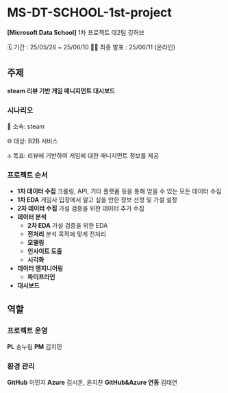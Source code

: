 # MS-DT-SCHOOL-1st-project
**[Microsoft Data School]**
1차 프로젝트 데2팀 깃허브

🗓️ 기간 : 25/05/26 ~ 25/06/10
🧑‍🏫 최종 발표 : 25/06/11 (온라인)

## 주제
**steam 리뷰 기반 게임 매니지먼트 대시보드**

### 시나리오
🏢 소속: steam

🌐 대상: B2B 서비스

🔝 목표: 리뷰에 기반하여 게임에 대한 매니지먼트 정보를 제공

### 프로젝트 순서
* **1차 데이터 수집** 크롤링, API, 기타 플랫폼 등을 통해 얻을 수 있는 모든 데이터 수짐
* **1차 EDA** 게임사 입장에서 알고 싶을 만한 정보 선정 및 가설 설정
* **2차 데이터 수집** 가설 검증을 위한 데이터 추가 수집
* **데이터 분석**
  * **2차 EDA** 가설 검증을 위한 EDA
  * **전처리** 분석 목적에 맞게 전처리
  * **모델링**
  * **인사이트 도출**
  * **시각화**
* **데이터 엔지니어링**
  * **파이프라인**
* **대시보드**

## 역할
### 프로젝트 운영
**PL** 송누림
**PM** 김지민

### 환경 관리
**GitHub** 이민지
**Azure** 김시온, 윤지찬
**GitHub&Azure 연동** 김태연
